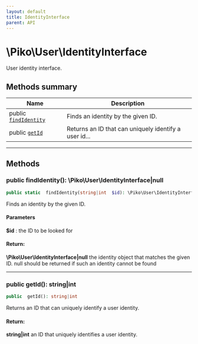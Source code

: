 ```yaml
---
layout: default
title: IdentityInterface
parent: API
---
```




# \Piko\User\IdentityInterface

User identity interface.







## Methods summary

| Name | Description |
|------|-------------|
| public [`findIdentity`](#method_findIdentity) | Finds an identity by the given ID.  |
| public [`getId`](#method_getId) | Returns an ID that can uniquely identify a user id... |

-----


## Methods




<a name="method_findIdentity"></a>
### public **findIdentity()**: \Piko\User\IdentityInterface|null

```php
public static  findIdentity(string|int  $id): \Piko\User\IdentityInterface|null
```

Finds an identity by the given ID.



#### Parameters
**$id** :
the ID to be looked for






#### Return:
**\Piko\User\IdentityInterface|null**
the identity object that matches the given ID.
null should be returned if such an identity cannot be found

-----



<a name="method_getId"></a>
### public **getId()**: string|int

```php
public  getId(): string|int
```

Returns an ID that can uniquely identify a user identity.








#### Return:
**string|int**
an ID that uniquely identifies a user identity.


